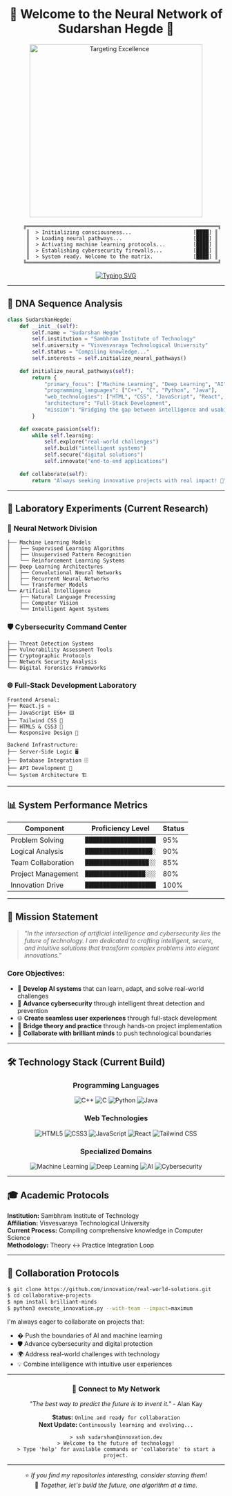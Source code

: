 <div align="center">

# 🚀 Welcome to the Neural Network of Sudarshan Hegde 🧠

<img src="target.gif" alt="Targeting Excellence" width="400"/>

```ascii
    ╔══════════════════════════════════════════════════════════════╗
    ║  > Initializing consciousness...                    [████] ║
    ║  > Loading neural pathways...                       [████] ║
    ║  > Activating machine learning protocols...         [████] ║
    ║  > Establishing cybersecurity firewalls...          [████] ║
    ║  > System ready. Welcome to the matrix.             [████] ║
    ╚══════════════════════════════════════════════════════════════╝
```

[![Typing SVG](https://readme-typing-svg.herokuapp.com?font=Fira+Code&size=22&pause=1000&color=00FF00&center=true&vCenter=true&width=600&lines=Computer+Science+Student;Machine+Learning+Enthusiast;Cybersecurity+Researcher;Full-Stack+Developer;AI+Neural+Network+Architect)](https://git.io/typing-svg)

</div>

---

## 🧬 DNA Sequence Analysis

```python
class SudarshanHegde:
    def __init__(self):
        self.name = "Sudarshan Hegde"
        self.institution = "Sambhram Institute of Technology"
        self.university = "Visvesvaraya Technological University"
        self.status = "Compiling knowledge..."
        self.interests = self.initialize_neural_pathways()
        
    def initialize_neural_pathways(self):
        return {
            "primary_focus": ["Machine Learning", "Deep Learning", "AI", "Cybersecurity"],
            "programming_languages": ["C++", "C", "Python", "Java"],
            "web_technologies": ["HTML", "CSS", "JavaScript", "React", "Tailwind CSS"],
            "architecture": "Full-Stack Development",
            "mission": "Bridging the gap between intelligence and usability"
        }
    
    def execute_passion(self):
        while self.learning:
            self.explore("real-world challenges")
            self.build("intelligent systems")
            self.secure("digital solutions")
            self.innovate("end-to-end applications")
            
    def collaborate(self):
        return "Always seeking innovative projects with real impact! 🚀"
```

---

## 🔬 Laboratory Experiments (Current Research)

### 🧠 **Neural Network Division**
```
├── Machine Learning Models
│   ├── Supervised Learning Algorithms
│   ├── Unsupervised Pattern Recognition
│   └── Reinforcement Learning Systems
├── Deep Learning Architectures
│   ├── Convolutional Neural Networks
│   ├── Recurrent Neural Networks
│   └── Transformer Models
└── Artificial Intelligence
    ├── Natural Language Processing
    ├── Computer Vision
    └── Intelligent Agent Systems
```

### 🛡️ **Cybersecurity Command Center**
```
├── Threat Detection Systems
├── Vulnerability Assessment Tools
├── Cryptographic Protocols
├── Network Security Analysis
└── Digital Forensics Frameworks
```

### 🌐 **Full-Stack Development Laboratory**
```
Frontend Arsenal:
├── React.js ⚛️
├── JavaScript ES6+ 🟨
├── Tailwind CSS 🎨
├── HTML5 & CSS3 📱
└── Responsive Design 📐

Backend Infrastructure:
├── Server-Side Logic 🖥️
├── Database Integration 🗄️
├── API Development 🔌
└── System Architecture 🏗️
```

---

## 📊 System Performance Metrics

<div align="center">

| **Component** | **Proficiency Level** | **Status** |
|---------------|----------------------|------------|
| Problem Solving | `████████████████████` | 95% |
| Logical Analysis | `███████████████████░` | 90% |
| Team Collaboration | `██████████████████░░` | 85% |
| Project Management | `█████████████████░░░` | 80% |
| Innovation Drive | `████████████████████` | 100% |

</div>

---

## 🎯 Mission Statement

> *"In the intersection of artificial intelligence and cybersecurity lies the future of technology. I am dedicated to crafting intelligent, secure, and intuitive solutions that transform complex problems into elegant innovations."*

### Core Objectives:
- 🤖 **Develop AI systems** that can learn, adapt, and solve real-world challenges
- 🔐 **Advance cybersecurity** through intelligent threat detection and prevention
- 🌐 **Create seamless user experiences** through full-stack development
- 🧪 **Bridge theory and practice** through hands-on project implementation
- 🤝 **Collaborate with brilliant minds** to push technological boundaries

---

## 🛠️ Technology Stack (Current Build)

<div align="center">

### Programming Languages
![C++](https://img.shields.io/badge/C++-00599C?style=for-the-badge&logo=c%2B%2B&logoColor=white)
![C](https://img.shields.io/badge/C-00599C?style=for-the-badge&logo=c&logoColor=white)
![Python](https://img.shields.io/badge/Python-3776AB?style=for-the-badge&logo=python&logoColor=white)
![Java](https://img.shields.io/badge/Java-ED8B00?style=for-the-badge&logo=java&logoColor=white)

### Web Technologies
![HTML5](https://img.shields.io/badge/HTML5-E34F26?style=for-the-badge&logo=html5&logoColor=white)
![CSS3](https://img.shields.io/badge/CSS3-1572B6?style=for-the-badge&logo=css3&logoColor=white)
![JavaScript](https://img.shields.io/badge/JavaScript-F7DF1E?style=for-the-badge&logo=javascript&logoColor=black)
![React](https://img.shields.io/badge/React-20232A?style=for-the-badge&logo=react&logoColor=61DAFB)
![Tailwind CSS](https://img.shields.io/badge/Tailwind_CSS-38B2AC?style=for-the-badge&logo=tailwind-css&logoColor=white)

### Specialized Domains
![Machine Learning](https://img.shields.io/badge/Machine_Learning-FF6F00?style=for-the-badge&logo=tensorflow&logoColor=white)
![Deep Learning](https://img.shields.io/badge/Deep_Learning-FF6F00?style=for-the-badge&logo=pytorch&logoColor=white)
![AI](https://img.shields.io/badge/Artificial_Intelligence-4285F4?style=for-the-badge&logo=google&logoColor=white)
![Cybersecurity](https://img.shields.io/badge/Cybersecurity-DC143C?style=for-the-badge&logo=security&logoColor=white)

</div>

---

## 🎓 Academic Protocols

**Institution:** Sambhram Institute of Technology  
**Affiliation:** Visvesvaraya Technological University  
**Current Process:** Compiling comprehensive knowledge in Computer Science  
**Methodology:** Theory ↔ Practice Integration Loop

---

## 🤝 Collaboration Protocols

```bash
$ git clone https://github.com/innovation/real-world-solutions.git
$ cd collaborative-projects
$ npm install brilliant-minds
$ python3 execute_innovation.py --with-team --impact=maximum
```

I'm always eager to collaborate on projects that:
- � Push the boundaries of AI and machine learning
- 🛡️ Advance cybersecurity and digital protection
- 🌍 Address real-world challenges with technology
- 💡 Combine intelligence with intuitive user experiences

---

<div align="center">

### 📡 Connect to My Network

*"The best way to predict the future is to invent it."* - Alan Kay

**Status:** `Online and ready for collaboration`  
**Next Update:** `Continuously learning and evolving...`

```
> ssh sudarshan@innovation.dev
> Welcome to the future of technology!
> Type 'help' for available commands or 'collaborate' to start a project.
```

---

⭐ *If you find my repositories interesting, consider starring them!*  
🤖 *Together, let's build the future, one algorithm at a time.*

</div><!--
**Sudarshan-Hegde/Sudarshan-Hegde** is a ✨ _special_ ✨ repository because its `README.md` (this file) appears on your GitHub profile.

Here are some ideas to get you started:

- 🔭 I’m currently working on ...
- 🌱 I’m currently learning ...
- 👯 I’m looking to collaborate on ...
- 🤔 I’m looking for help with ...
- 💬 Ask me about ...
- 📫 How to reach me: ...
- 😄 Pronouns: ...
- ⚡ Fun fact: ...
-->
